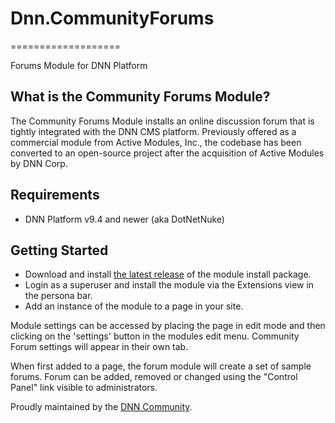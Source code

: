 # Dnn.CommunityForums  
===================  

Forums Module for DNN Platform  

## What is the Community Forums Module?  

The Community Forums Module installs an online discussion forum that is tightly integrated with the DNN CMS platform. Previously offered as a commercial module from Active Modules, Inc., the codebase has been converted to an open-source project after the acquisition of Active Modules by DNN Corp.  

## Requirements  

* DNN Platform v9.4 and newer (aka DotNetNuke)  

## Getting Started  

* Download and install [the latest release](https://github.com/DNNCommunity/Dnn.CommunityForums/releases/latest) of the module install package.  
* Login as a superuser and install the module via the Extensions view in the persona bar.  
* Add an instance of the module to a page in your site.  

Module settings can be accessed by placing the page in edit mode and then clicking on the 'settings' button in the modules edit menu. Community Forum settings will appear in their own tab.  

When first added to a page, the forum module will create a set of sample forums.  Forum can be added, removed or changed using the "Control Panel" link visible to administrators.  

Proudly maintained by the [DNN Community](https://dnncommunity.org).  